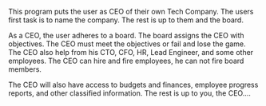 This program puts the user as CEO of their own Tech Company.
The users first task is to name the company. The rest is up to them and the board.

As a CEO, the user adheres to a board. The board assigns the CEO with objectives.
The CEO must meet the objectives or fail and lose the game.
The CEO also help from his CTO, CFO, HR, Lead Engineer, and some other employees.
The CEO can hire and fire employees, he can not fire board members.

The CEO will also have access to budgets and finances, employee progress reports, and other classified information.
The rest is up to you, the CEO....
